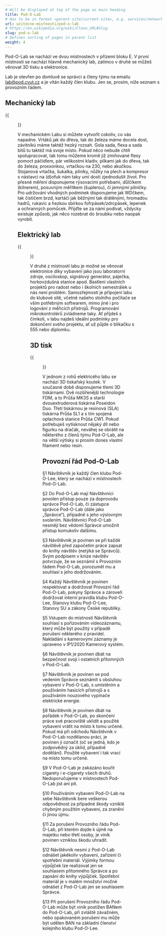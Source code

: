```yaml
---
# Will be displayed at top of the page as main heading
title: Pod-O-Lab
# Has to be in format <parent-site/current-site>, e.g. services/network (notice missing slash at the beginning)
url: uzitecne-mistnosti/pod-o-lab
# https://en.wikipedia.org/wiki/Clean_URL#Slug
slug: pod-o-lab
# Defines sorting of pages in parent list
weight: 4
---
```


Pod-O-Lab se nachází ve dvou místnostech v přízemí bloku E. V první místnosti se nachází hlavně mechanický lab, zatímco v druhé se můžeš věnovat 3D tisku a elektronice.

Lab je otevřen po domluvě se správci a členy týmu na emailu [lab@pod.cvut.cz](mailto:lab@pod.cvut.cz) a je vítán každý člen klubu. Jen se, prosím, níže seznam s provozním řádem.



## Mechanický lab

{{<figure src="mechlab.jpg" alt="Mechanical lab">}}

V mechanickém Labu si můžete vytvořit cokoliv, co vás napadne. Vrtáků jak do dřeva, tak do železa máme docela dost, závitníkú máme taktéž hezký rozsah. Gola sada, flexa a sada bitů tu taktéž má svoje místo. Pokud něco nebude chtít spolupracovat, tak tomu můžeme kromě již zmiňované flexy pomoct páčidlem, pár velikostmi kladiv, pilkami jak do dřeva, tak do železa, proxxonkou, vrtačkou na 230, nebo akučkou.
Stojanová vrtačka, šukalka, pilníky, nůžky na plech a kompresor s nástavci na (d)ofuk nám taky umí dosti zjednodušit život. Pro přesné měření disponujeme rýsovacími potřebami, důlčíkem (kilnerem), posuvným měřítkem (šuplerou), či jemnými pilníčky. Pro udržování vhodných podmínek disponujeme jak WDčkem, tak čističem brzd, kartáči jak běžnými tak drátěnými, hromadou hadrů, rukavic a hezkou sbírkou fofrpásek/zdrcpásek, lepenek a ochranných pomůcek. Přijďte se za námi podívat, vždycky existuje způsob, jak něco rozebrat do šroubku nebo naopak vyrobit.

## Elektrický lab

{{<figure src="ellab.jpg" alt="Electrical lab">}}

V druhé z místností labu je možné se věnovat elektronice díky vybavení jako jsou laboratorní zdroje, osciloskop, signálový generátor, páječka, horkovzdušná stanice apod. Bastlení vlastních projektů pro radost nebo i školních semestrálek u nás není problém. Samozřejmostí je připojení labu do klubové sítě, včetně našeho stolního počítače se vším potřebným softwarem, mimo jiné i pro logování z měřicích přístrojů. Programování mikrokontrolérů zvládneme taky. Ať přijdeš s čímkoli, v labu najdeš ideální podmínky pro dokončení svého projektu, ať už půjde o blikačku s 555 nebo diplomku.

## 3D tisk

{{<figure src="3dprint.jpg" alt="3D printing">}}

V jednom z rohů elektricého labu se nachází 3D tiskařský koutek. V současné době disponujeme třemi 3D tiskárnami. Dvě rozšířenější technologie FDM, a to Průša MK3S a starší dvouextruderová tiskárna Poseidon Duo. Třetí tiskárnou je resinová (SLA) tiskárna Průša SL1 a s tím spojená oplachová stanice Průša CW1. Pokud potřebuješ vytisknout nějaký díl nebo figurku na dračák, neváhej se obrátit na některého z členů týmu Pod-O-Lab, ale na větší výtisky si prosím dones vlastní filament nebo resin. 

## Provozní řád Pod-O-Lab

§1 Návštěvník je každý člen klubu Pod-O-Lee, který se nachází v místnostech Pod-O-Lab.

§2 Do Pod-O-Lab mají Návštěvníci povolen přístup pouze za doprovodu správce Pod-O-Lab, či zástupce správce Pod-O-Lab (dále jako „Správce“), případně s jeho výslovným svolením. Návštěvníci Pod-O-Lab nesmějí bez vědomí Správce umožnit přístup komukoliv dalšímu.

§3 Návštěvník je povinen se při každé návštěvě před započetím práce zapsat do knihy návštěv (netýká se Správců). Svým podpisem v knize návštěv potvrzuje, že se seznámil s Provozním řádem Pod-O-Lab, porozuměl mu a souhlasí s jeho dodržováním.

§4 Každý Návštěvník je povinen respektovat a dodržovat Provozní řád Pod-O-Lab, pokyny Správce a zároveň dodržovat interní pravidla klubu Pod-O-Lee, Stanovy klubu Pod-O-Lee, Stanovy SU a zákony České republiky.

§5 Vstupem do místnosti Návštěvník souhlasí s pořizováním videozáznamu, který může být použitý v případě porušení některého z pravidel. Nakládání s kamerovými záznamy je upraveno v IP1/2020 Kamerový systém.

§6 Návštěvník je povinen dbát na bezpečnost svoji i ostatních přítomných v Pod-O-Lab. 

§7 Návštěvník je povinen se pod vedením Správce seznámit s obsluhou vybavení v Pod-O-Lab, s umístěním a používáním hasicích přístrojů a s používáním nouzového vypínače elektrické energie.

§8 Návštěvník je povinen dbát na pořádek v Pod-O-Lab, po skončení práce své pracoviště uklidit a použité vybavení vrátit na místo k tomu určené. Pokud má při odchodu Návštěvník v Pod-O-Lab rozdělanou práci, je povinen ji označit (oč se jedná, kdo je zodpovědný za úklid, případně dodělání). Použité vybavení i tak vrací na místo tomu určené.

§9 V Pod-O-Lab je zakázáno kouřit cigarety i e-cigarety všech druhů. Nedoporučujeme v místnostech Pod-O-Lab jíst ani pít.

§10 Používáním vybavení Pod-O-Lab na sebe Návštěvník bere veškerou odpovědnost za případné škody vzniklé chybným použitím vybavení, za zranění či jinou újmu. 

§11 Za porušení Provozního řádu Pod-O-Lab, při kterém dojde k újmě na majetku nebo třetí osoby, je viník povinen vzniklou škodu uhradit.

§12 Návštěvník nesmí z Pod-O-Lab odnášet jakékoliv vybavení, zařízení či spotřební materiál. Výjimky formou výpůjček lze realizovat jen se souhlasem přítomného Správce a po zapsání do knihy výpůjček. Spotřební materiál je v malém množství možné odnášet z Pod-O-Lab jen se souhlasem Správce.

§13 Při porušení Provozního řádu Pod-O-Lab  může být viník postižen BANem do Pod-O-Lab, při zvláště závažném, nebo opakovaném porušení mu může být udělen BAN na základní členství kolejního klubu Pod-O-Lee.
